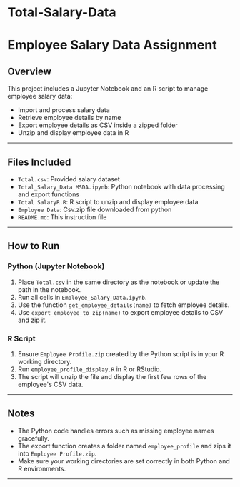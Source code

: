 # Total-Salary-Data

# Employee Salary Data Assignment

## Overview
This project includes a Jupyter Notebook and an R script to manage employee salary data:
- Import and process salary data
- Retrieve employee details by name
- Export employee details as CSV inside a zipped folder
- Unzip and display employee data in R

---

## Files Included
- `Total.csv`: Provided salary dataset
- `Total_Salary_Data MSDA.ipynb`: Python notebook with data processing and export functions
- `Total SalaryR.R`: R script to unzip and display employee data
- `Employee Data`: Csv.zip file downloaded from python
- `README.md`: This instruction file

---

## How to Run

### Python (Jupyter Notebook)
1. Place `Total.csv` in the same directory as the notebook or update the path in the notebook.
2. Run all cells in `Employee_Salary_Data.ipynb`.
3. Use the function `get_employee_details(name)` to fetch employee details.
4. Use `export_employee_to_zip(name)` to export employee details to CSV and zip it.

### R Script
1. Ensure `Employee Profile.zip` created by the Python script is in your R working directory.
2. Run `employee_profile_display.R` in R or RStudio.
3. The script will unzip the file and display the first few rows of the employee's CSV data.

---

## Notes
- The Python code handles errors such as missing employee names gracefully.
- The export function creates a folder named `employee_profile` and zips it into `Employee Profile.zip`.
- Make sure your working directories are set correctly in both Python and R environments.

---


